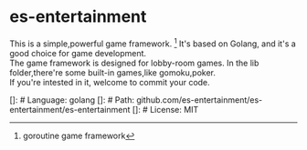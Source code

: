 # es-entertainment

This is a simple,powerful game framework. [^es] 
It's based on Golang, and it's a good choice for game development.  
The game framework is designed for lobby-room games. In the lib folder,there're some built-in games,like gomoku,poker.  
If you're intested in it, welcome to commit your code.  









[^es]: goroutine game framework
    
[]: # Language: golang
[]: # Path: github.com/es-entertainment/es-entertainment/es-entertainment
[]: # License: MIT